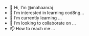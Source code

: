 - 👋 Hi, I’m @mahaanraj
- 👀 I’m interested in learning cod8ng...
- 🌱 I’m currently learning ...
- 💞️ I’m looking to collaborate on ...
- 📫 How to reach me ...

<!---
mahaanraj/mahaanraj is a ✨ special ✨ repository because its `README.md` (this file) appears on your GitHub profile.
You can click the Preview link to take a look at your changes.
--->
